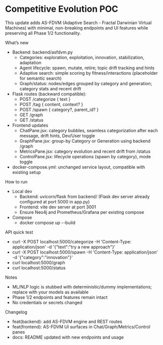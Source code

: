 # Competitive Evolution POC

This update adds AS-FDVM (Adaptive Search - Fractal Darwinian Virtual Machines) with minimal, non-breaking endpoints and UI features while preserving all Phase 1/2 functionality.

What’s new
- Backend: backend/asfdvm.py
  - Categories: exploration, exploitation, innovation, stabilization, adaptation
  - Agent lifecycle: spawn, mutate, retire; topic drift tracking and hints
  - Adaptive search: simple scoring by fitness/interactions (placeholder for semantic search)
  - Graph/status: nodes/edges grouped by category and generation; category stats and recent drift
- Flask routes (backward compatible):
  - POST /categorize { text }
  - POST /tag { content, context? }
  - POST /spawn { category?, parent_id? }
  - GET  /graph
  - GET  /status
- Frontend updates
  - ChatPane.jsx: category bubbles, seamless categorization after each message, drift hints, Dev/User toggle
  - GraphPane.jsx: group-by Category or Generation using backend /graph
  - MetricsPane.jsx: category evolution and recent drift from /status
  - ControlPane.jsx: lifecycle operations (spawn by category), mode toggle
- docker-compose.yml: unchanged service layout, compatible with existing setup

How to run
- Local dev
  - Backend: uvicorn/flask from backend/ (Flask dev server already configured at port 5000 in app.py)
  - Frontend: vite dev server at port 3001
  - Ensure Neo4j and Prometheus/Grafana per existing compose
- Compose
  - docker compose up --build

API quick test
- curl -X POST localhost:5000/categorize -H 'Content-Type: application/json' -d '{"text":"try a new approach"}'
- curl -X POST localhost:5000/spawn -H 'Content-Type: application/json' -d '{"category":"innovation"}'
- curl localhost:5000/graph
- curl localhost:5000/status

Notes
- ML/NLP logic is stubbed with deterministic/dummy implementations; replace with your models as available
- Phase 1/2 endpoints and features remain intact
- No credentials or secrets changed

Changelog
- feat(backend): add AS-FDVM engine and REST routes
- feat(frontend): AS-FDVM UI surfaces in Chat/Graph/Metrics/Control panes
- docs: README updated with new endpoints and usage
